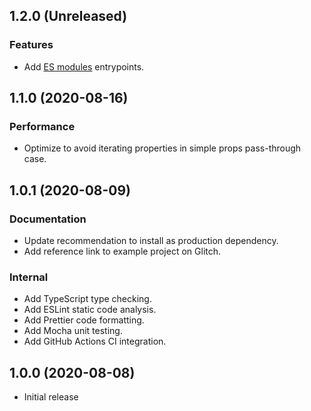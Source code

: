 ## 1.2.0 (Unreleased)

### Features

- Add [ES modules](https://nodejs.org/api/esm.html) entrypoints.

## 1.1.0 (2020-08-16)

### Performance

- Optimize to avoid iterating properties in simple props pass-through case.

## 1.0.1 (2020-08-09)

### Documentation

- Update recommendation to install as production dependency.
- Add reference link to example project on Glitch.

### Internal

- Add TypeScript type checking.
- Add ESLint static code analysis.
- Add Prettier code formatting.
- Add Mocha unit testing.
- Add GitHub Actions CI integration.

## 1.0.0 (2020-08-08)

- Initial release

